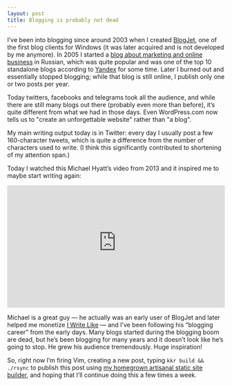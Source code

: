 ```yaml
---
layout: post
title: Blogging is probably not dead
---
```


I’ve been into blogging since around 2003 when I created
[BlogJet](https://www.blogjet.com/), one of the first blog clients for Windows
(it was later acquired and is not developed by me anymore). In 2005 I started a
[blog about marketing and online business](https://sellme.biz) in Russian,
which was quite popular and was one of the top&nbsp;10 standalone blogs
according to [Yandex](https://yandex.com/) for some time. Later I burned out
and essentially stopped blogging; while that blog is still online, I publish
only one or two posts per year.

Today twitters, facebooks and telegrams took all the audience, and while there
are still many blogs out there (probably even more than before), it’s quite
different from what we had in those days. Even WordPress.com now tells us to
"create an unforgettable website" rather than "a blog".

My main writing output today is in Twitter: every day I usually post a few
160-character tweets, which is quite a difference from the number of characters
used to write. (I think this significantly contributed to shortening of my
attention span.)

Today I watched this Michael Hyatt’s video from 2013 and it inspired me to
maybe start writing again:

<style>
.embed-responsive {
  position: relative;
  display: block;
  height: 0;
  padding: 0;
  overflow: hidden;
}
.embed-responsive .embed-responsive-item,
.embed-responsive iframe,
.embed-responsive embed,
.embed-responsive object,
.embed-responsive video {
  position: absolute;
  top: 0;
  bottom: 0;
  left: 0;
  width: 100%;
  height: 100%;
  border: 0;
}
.embed-responsive-16by9 {
  padding-bottom: 56.25%;
}
.embed-responsive-4by3 {
  padding-bottom: 75%;
}
</style>
<div class="embed-responsive embed-responsive-16by9">
<iframe src="https://www.youtube-nocookie.com/embed/zBKYnYFrbic" allowfullscreen></iframe>
</div>

Michael is a great guy — he actually was an early user of BlogJet and later
helped me monetize [I Write Like](https://iwl.me) — and I’ve been following his
“blogging career” from the early days. Many blogs started during the blogging
boom are dead, but he’s been blogging for many years and it doesn’t look like
he’s going to stop.  He grew his audience tremendously. Huge inspiration!

So, right now I’m firing Vim, creating a new post, typing `kkr build &&
./rsync` to publish this post using [my homegrown artisanal static site
builder](http://github.com/dchest/kkr), and hoping that I’ll continue doing
this a few times a week.
